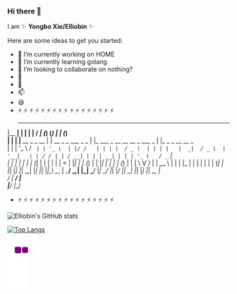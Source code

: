 ### Hi there 👋


I am ✨ **Yongbo Xie/Elliobin** ✨ 

Here are some ideas to get you started:

- 🔭 I’m currently working on HOME
- 🌱 I’m currently learning golang
- 👯 I’m looking to collaborate on nothing?
- 🤔 
- 💬 
- 📫 
- 😄 
- ⚡ ⚡ ⚡ ⚡ ⚡ ⚡ ⚡ ⚡ ⚡ ⚡ ⚡ ⚡ ⚡ ⚡ ⚡ ⚡ ⚡ 
  _______   _                       _                                   __                            _         _   _     _                   
 |__   __| | |                     | |                                 / _|                          (_)       (_) | |   (_)                  
    | |    | |__     __ _   _ __   | | __    _   _    ___    _   _    | |_    ___    _ __    __   __  _   ___   _  | |_   _   _ __     __ _   
    | |    | '_ \   / _` | | '_ \  | |/ /   | | | |  / _ \  | | | |   |  _|  / _ \  | '__|   \ \ / / | | / __| | | | __| | | | '_ \   / _` |  
    | |    | | | | | (_| | | | | | |   <    | |_| | | (_) | | |_| |   | |   | (_) | | |       \ V /  | | \__ \ | | | |_  | | | | | | | (_| |  
    |_|    |_| |_|  \__,_| |_| |_| |_|\_\    \__, |  \___/   \__,_|   |_|    \___/  |_|        \_/   |_| |___/ |_|  \__| |_| |_| |_|  \__, |  
                                              __/ |                                                                                    __/ |  
                                             |___/                                                                                    |___/   
- ⚡ ⚡ ⚡ ⚡ ⚡ ⚡ ⚡ ⚡ ⚡ ⚡ ⚡ ⚡ ⚡ ⚡ ⚡ ⚡ ⚡ 



![Elliobin's GitHub stats](https://github-readme-stats.vercel.app/api?username=Elliobin&show_icons=true&theme=radical)

[![Top Langs](https://github-readme-stats.vercel.app/api/top-langs/?username=Elliobin&layout=compact&theme=radical)](https://github.com/anuraghazra/github-readme-stats)


![snake gif](https://github.com/peteryangfounder/peteryangfounder/blob/output/github-contribution-grid-snake.gif)
